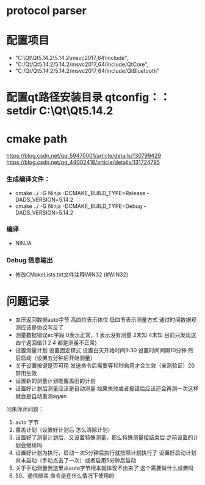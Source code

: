 # protocol parser
# 配置项目
- "C:\\Qt\\Qt5.14.2\\5.14.2\\msvc2017_64\\include",
- "C:/Qt/Qt5.14.2/5.14.2/msvc2017_64/include/QtCore",
- "C:/Qt/Qt5.14.2/5.14.2/msvc2017_64/include/QtBluetooth"

# 配置qt路径安装目录 qtconfig：：setdir C:\Qt\Qt5.14.2

# cmake path
https://blog.csdn.net/qq_59470001/article/details/130799429
https://blog.csdn.net/qq_44002418/article/details/131724795

### 生成编译文件：
- cmake ../ -G Ninja -DCMAKE_BUILD_TYPE=Release -DADS_VERSION=5.14.2
- cmake ../ -G Ninja -DCMAKE_BUILD_TYPE=Debug -DADS_VERSION=5.14.2
### 编译
- NINJA
### Debug 信息输出
- 修改CMakeLists.txt文件注释WIN32 (#WIN32)

# 问题记录
- 血压返回数据auto字节 高四位表示体位 低四节表示测量方式 通过时间数据观测应该是协议写反了 
- 测量数据错误ec字段 0表示正常，1 表示没有测量 2未知 4未知 目前只发现这四个返回值(1 2 4 都是测量不正常)
- 设置测量计划 设置固定模式 设置白天开始时间9:30 设置时间间隔10分钟 然后启动（设置五分钟后开始测量）
- 关于设置按键是否可用 发送命令后需要等10秒启用才会生效（亲测验证）20 禁用生效
- 设置新的测量计划能覆盖旧的计划
- 设置好计划后测量应该是自动测量 如果失败或者报错后应该还会再测一次这样就会是自动重测again

问朱萍萍问题：
1. auto 字节
2. 覆盖计划（设置好计划后 怎么清除计划）
3. 设置好了测量计划后，又设置特殊测量，那么特殊测量接结束后 之前设置的计划会继续吗 
4. 设置好计划为执行，启动一次5分钟后执行就按照计划执行了 设置好启动计划并未启动（手动点击了一次）或者启用5分钟后启动
5. 关于手动测量我这里从auto字节根本就体现不出来了 这个需要做什么设置吗
6. 50、通信结束 命令是在什么情况下使用的
